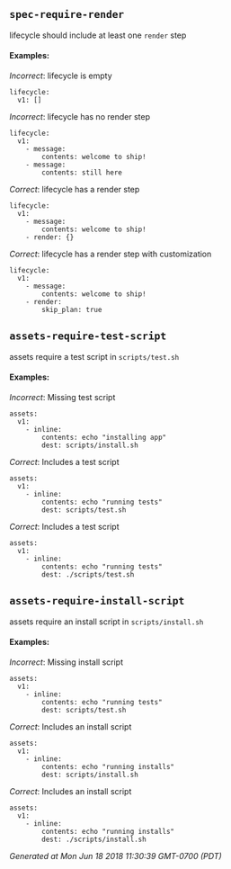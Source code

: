 
## `spec-require-render`

lifecycle should include at least one `render` step





#### Examples:

*Incorrect*: lifecycle is empty

```yaml---
lifecycle:
  v1: []

```


*Incorrect*: lifecycle has no render step

```yaml---
lifecycle:
  v1:
    - message:
        contents: welcome to ship!
    - message:
        contents: still here

```



*Correct*: lifecycle has a render step

```yaml---
lifecycle:
  v1:
    - message:
        contents: welcome to ship!
    - render: {}

```


*Correct*: lifecycle has a render step with customization

```yaml---
lifecycle:
  v1:
    - message:
        contents: welcome to ship!
    - render:
        skip_plan: true

```


    

## `assets-require-test-script`

assets require a test script in `scripts/test.sh`





#### Examples:

*Incorrect*: Missing test script

```yaml---
assets:
  v1:
    - inline:
        contents: echo "installing app"
        dest: scripts/install.sh

```



*Correct*: Includes a test script

```yaml---
assets:
  v1:
    - inline:
        contents: echo "running tests"
        dest: scripts/test.sh

```


*Correct*: Includes a test script

```yaml---
assets:
  v1:
    - inline:
        contents: echo "running tests"
        dest: ./scripts/test.sh

```


    

## `assets-require-install-script`

assets require an install script in `scripts/install.sh`





#### Examples:

*Incorrect*: Missing install script

```yaml---
assets:
  v1:
    - inline:
        contents: echo "running tests"
        dest: scripts/test.sh

```



*Correct*: Includes an install script

```yaml---
assets:
  v1:
    - inline:
        contents: echo "running installs"
        dest: scripts/install.sh

```


*Correct*: Includes an install script

```yaml---
assets:
  v1:
    - inline:
        contents: echo "running installs"
        dest: ./scripts/install.sh

```


    



*Generated at Mon Jun 18 2018 11:30:39 GMT-0700 (PDT)*

